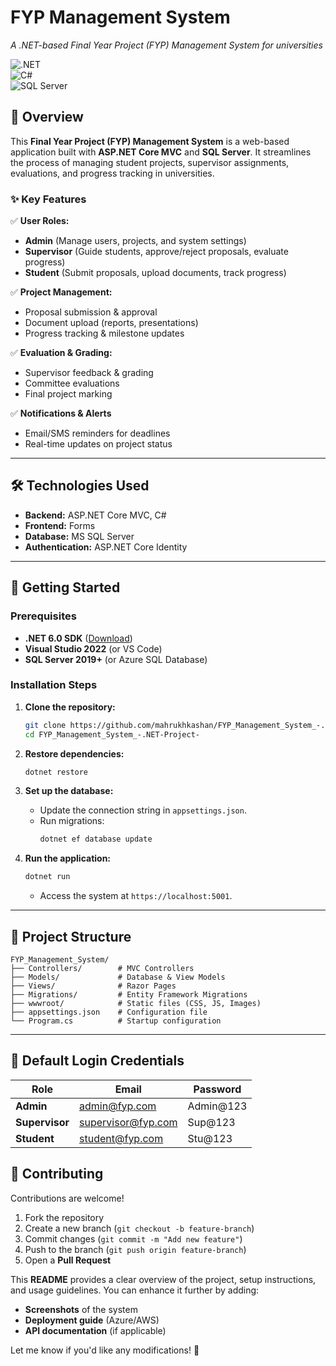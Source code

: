 # **FYP Management System**  
*A .NET-based Final Year Project (FYP) Management System for universities*  

![.NET](https://img.shields.io/badge/.NET-6.0-blue)  
![C#](https://img.shields.io/badge/C%23-10.0-green)  
![SQL Server](https://img.shields.io/badge/SQL%20Server-2019-orange)  

## **📌 Overview**  
This **Final Year Project (FYP) Management System** is a web-based application built with **ASP.NET Core MVC** and **SQL Server**. It streamlines the process of managing student projects, supervisor assignments, evaluations, and progress tracking in universities.  

### **✨ Key Features**  
✅ **User Roles:**  
- **Admin** (Manage users, projects, and system settings)  
- **Supervisor** (Guide students, approve/reject proposals, evaluate progress)  
- **Student** (Submit proposals, upload documents, track progress)  

✅ **Project Management:**  
- Proposal submission & approval  
- Document upload (reports, presentations)  
- Progress tracking & milestone updates  

✅ **Evaluation & Grading:**  
- Supervisor feedback & grading  
- Committee evaluations  
- Final project marking  

✅ **Notifications & Alerts**  
- Email/SMS reminders for deadlines  
- Real-time updates on project status  

---

## **🛠️ Technologies Used**  
- **Backend:** ASP.NET Core MVC, C#  
- **Frontend:** Forms 
- **Database:** MS SQL Server  
- **Authentication:** ASP.NET Core Identity  

---

## **🚀 Getting Started**  

### **Prerequisites**  
- **.NET 6.0 SDK** ([Download](https://dotnet.microsoft.com/download))  
- **Visual Studio 2022** (or VS Code)  
- **SQL Server 2019+** (or Azure SQL Database)  

### **Installation Steps**  
1. **Clone the repository:**  
   ```bash
   git clone https://github.com/mahrukhkashan/FYP_Management_System_-.NET-Project-.git
   cd FYP_Management_System_-.NET-Project-
   ```

2. **Restore dependencies:**  
   ```bash
   dotnet restore
   ```

3. **Set up the database:**  
   - Update the connection string in `appsettings.json`.  
   - Run migrations:  
     ```bash
     dotnet ef database update
     ```

4. **Run the application:**  
   ```bash
   dotnet run
   ```
   - Access the system at `https://localhost:5001`.  

---

## **📂 Project Structure**  
```
FYP_Management_System/
├── Controllers/        # MVC Controllers
├── Models/             # Database & View Models
├── Views/              # Razor Pages
├── Migrations/         # Entity Framework Migrations
├── wwwroot/            # Static files (CSS, JS, Images)
├── appsettings.json    # Configuration file
└── Program.cs          # Startup configuration
```

---

## **🔐 Default Login Credentials**  
| Role       | Email               | Password  |
|------------|---------------------|----------|
| **Admin**  | admin@fyp.com       | Admin@123|
| **Supervisor** | supervisor@fyp.com | Sup@123  |
| **Student** | student@fyp.com    | Stu@123  |


## **🤝 Contributing**  
Contributions are welcome!  
1. Fork the repository  
2. Create a new branch (`git checkout -b feature-branch`)  
3. Commit changes (`git commit -m "Add new feature"`)  
4. Push to the branch (`git push origin feature-branch`)  
5. Open a **Pull Request**  



This **README** provides a clear overview of the project, setup instructions, and usage guidelines. You can enhance it further by adding:  
- **Screenshots** of the system  
- **Deployment guide** (Azure/AWS)  
- **API documentation** (if applicable)  

Let me know if you'd like any modifications! 🚀
